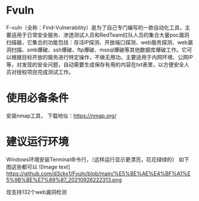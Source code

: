# Fvuln
F-vuln（全称：Find-Vulnerability）是为了自己专门编写的一款自动化工具，主要适用于日常安全服务、渗透测试人员和RedTeam红队人员的集合大量poc漏洞扫描器，它集合的功能包括：存活IP探测、开放端口探测、web服务探测、web漏洞扫描、smb爆破、ssh爆破、ftp爆破、mssql爆破等其他数据库爆破工作。它可以根据目标开放的服务进行特定操作，不做无用功。主要适用于内网环境、公网IP等，对发现的安全问题，自动需要生成保存有用的内容在txt表里，以方便安全人员对授权项目完成测试工作。

# 使用必备条件
安装nmap工具，
下载地址：https://nmap.org/

# 建议运行环境
Windows环境安装Terminal命令行，（这样运行显示更漂亮，花花绿绿的）
如下图这些都可以
![Image text] https://github.com/d3ckx1/Fvuln/blob/main/%E5%BE%AE%E4%BF%A1%E5%9B%BE%E7%89%87_20210926222313.png







现支持132个web漏洞检测
